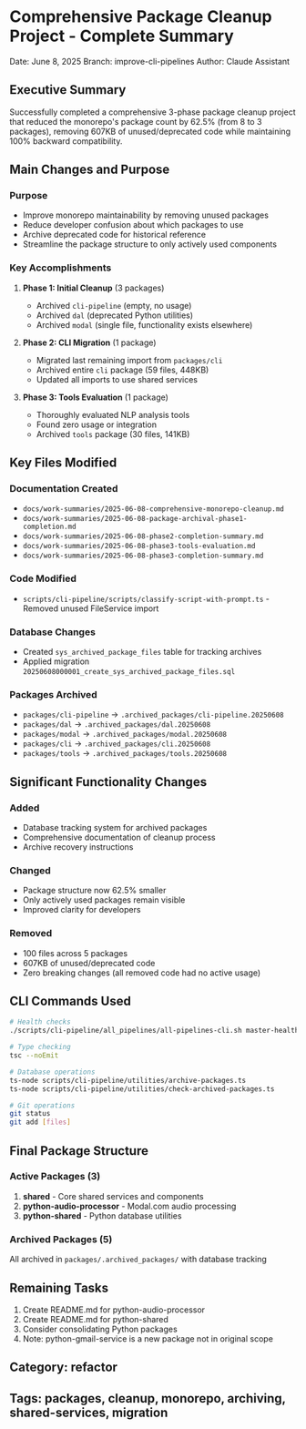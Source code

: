 # Comprehensive Package Cleanup Project - Complete Summary
Date: June 8, 2025
Branch: improve-cli-pipelines
Author: Claude Assistant

## Executive Summary

Successfully completed a comprehensive 3-phase package cleanup project that reduced the monorepo's package count by 62.5% (from 8 to 3 packages), removing 607KB of unused/deprecated code while maintaining 100% backward compatibility.

## Main Changes and Purpose

### Purpose
- Improve monorepo maintainability by removing unused packages
- Reduce developer confusion about which packages to use
- Archive deprecated code for historical reference
- Streamline the package structure to only actively used components

### Key Accomplishments

1. **Phase 1: Initial Cleanup** (3 packages)
   - Archived `cli-pipeline` (empty, no usage)
   - Archived `dal` (deprecated Python utilities)
   - Archived `modal` (single file, functionality exists elsewhere)

2. **Phase 2: CLI Migration** (1 package)
   - Migrated last remaining import from `packages/cli`
   - Archived entire `cli` package (59 files, 448KB)
   - Updated all imports to use shared services

3. **Phase 3: Tools Evaluation** (1 package)
   - Thoroughly evaluated NLP analysis tools
   - Found zero usage or integration
   - Archived `tools` package (30 files, 141KB)

## Key Files Modified

### Documentation Created
- `docs/work-summaries/2025-06-08-comprehensive-monorepo-cleanup.md`
- `docs/work-summaries/2025-06-08-package-archival-phase1-completion.md`
- `docs/work-summaries/2025-06-08-phase2-completion-summary.md`
- `docs/work-summaries/2025-06-08-phase3-tools-evaluation.md`
- `docs/work-summaries/2025-06-08-phase3-completion-summary.md`

### Code Modified
- `scripts/cli-pipeline/scripts/classify-script-with-prompt.ts` - Removed unused FileService import

### Database Changes
- Created `sys_archived_package_files` table for tracking archives
- Applied migration `20250608000001_create_sys_archived_package_files.sql`

### Packages Archived
- `packages/cli-pipeline` → `.archived_packages/cli-pipeline.20250608`
- `packages/dal` → `.archived_packages/dal.20250608`
- `packages/modal` → `.archived_packages/modal.20250608`
- `packages/cli` → `.archived_packages/cli.20250608`
- `packages/tools` → `.archived_packages/tools.20250608`

## Significant Functionality Changes

### Added
- Database tracking system for archived packages
- Comprehensive documentation of cleanup process
- Archive recovery instructions

### Changed
- Package structure now 62.5% smaller
- Only actively used packages remain visible
- Improved clarity for developers

### Removed
- 100 files across 5 packages
- 607KB of unused/deprecated code
- Zero breaking changes (all removed code had no active usage)

## CLI Commands Used
```bash
# Health checks
./scripts/cli-pipeline/all_pipelines/all-pipelines-cli.sh master-health-check

# Type checking
tsc --noEmit

# Database operations
ts-node scripts/cli-pipeline/utilities/archive-packages.ts
ts-node scripts/cli-pipeline/utilities/check-archived-packages.ts

# Git operations
git status
git add [files]
```

## Final Package Structure

### Active Packages (3)
1. **shared** - Core shared services and components
2. **python-audio-processor** - Modal.com audio processing
3. **python-shared** - Python database utilities

### Archived Packages (5)
All archived in `packages/.archived_packages/` with database tracking

## Remaining Tasks
1. Create README.md for python-audio-processor
2. Create README.md for python-shared
3. Consider consolidating Python packages
4. Note: python-gmail-service is a new package not in original scope

## Category: refactor
## Tags: packages, cleanup, monorepo, archiving, shared-services, migration